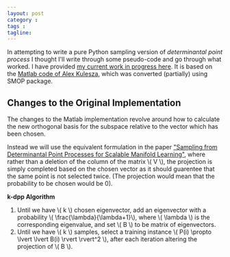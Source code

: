 ```yaml
---
layout: post
category : 
tags : 
tagline: 
---
```


In attempting to write a pure Python sampling version of _determinantal point process_ I thought I'll write through some pseudo-code and go through what worked. I have provided [my current work in progress here](https://github.com/chappers/dpp). It is based on the [Matlab code of Alex Kulesza](http://web.eecs.umich.edu/~kulesza/), which was converted (partially) using SMOP package. 

## Changes to the Original Implementation

The changes to the Matlab implementation revolve around how to calculate the new orthogonal basis for the subspace relative to the vector which has been chosen. 

Instead we will use the equivalent formulation in the paper ["Sampling from Determinantal Point Processes for Scalable Manifold Learning"](https://www.ncbi.nlm.nih.gov/pmc/articles/PMC4524741/), 
where rather than a deletion of the column of the matrix \\( V \\), the projection is simply completed based on the chosen vector as it should guarentee that the same point is not selected twice. (The projection would mean that the probability to be chosen would be 0). 

**k-dpp Algorithm**

1.  Until we have \\( k \\) chosen eigenvector, add an eigenvector with a probability \\( \frac{\lambda}{\lambda+1}\\), where \\( \lambda \\) is the corresponding eigenvalue, and set \\( B \\) to be matrix of eigenvectors. 
2.  Until we have \\( k \\) samples, select a training instance \\( P(i) \propto  \lvert \lvert B(i) \rvert \rvert^2 \\), after each iteration altering the projection of \\( B \\).

